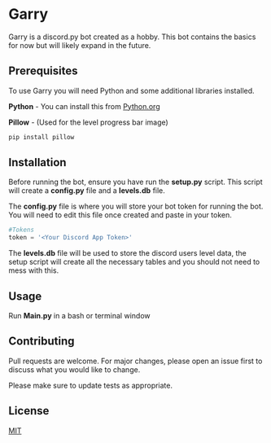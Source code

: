 # Garry


Garry is a discord.py bot created as a hobby. This bot contains the basics for now but will likely expand in the future.

## Prerequisites

To use Garry you will need Python and some additional libraries installed.

**Python** - You can install this from [Python.org](https://www.python.org/)

**Pillow** - (Used for the level progress bar image)
```bash
pip install pillow
```
## Installation

Before running the bot, ensure you have run the **setup.py** script. This script will create a **config.py** file and a **levels.db** file.

The **config.py** file is where you will store your bot token for running the bot. You will need to edit this file once created and paste in your token.

```python
#Tokens
token = '<Your Discord App Token>'
```

The **levels.db** file will be used to store the discord users level data, the setup script will create all the necessary tables and you should not need to mess with this.

## Usage

Run **Main.py** in a bash or terminal window 

## Contributing

Pull requests are welcome. For major changes, please open an issue first
to discuss what you would like to change.

Please make sure to update tests as appropriate.

## License

[MIT](https://choosealicense.com/licenses/mit/)